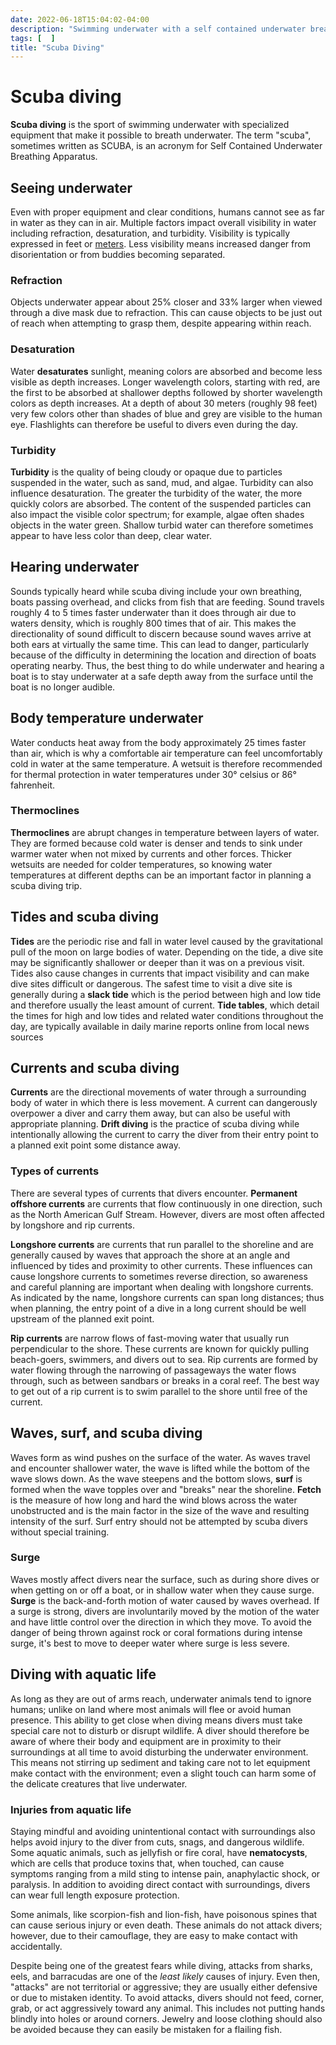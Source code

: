 ```yaml
---
date: 2022-06-18T15:04:02-04:00
description: "Swimming underwater with a self contained underwater breathing apparatus"
tags: [  ]
title: "Scuba Diving"
---
```


# Scuba diving

**Scuba diving** is the sport of swimming underwater with specialized equipment that make it possible to breath underwater. The term "scuba", sometimes written as SCUBA, is an acronym for Self Contained Underwater Breathing Apparatus.

## Seeing underwater

Even with proper equipment and clear conditions, humans cannot see as far in water as they can in air. Multiple factors impact overall visibility in water including refraction, desaturation, and turbidity. Visibility is typically expressed in feet or [meters](si-units.md). Less visibility means increased danger from disorientation or from buddies becoming separated.

### Refraction

Objects underwater appear about 25% closer and 33% larger when viewed through a dive mask due to refraction. This can cause objects to be just out of reach when attempting to grasp them, despite appearing within reach.

### Desaturation

Water **desaturates** sunlight, meaning colors are absorbed and become less visible as depth increases. Longer wavelength colors, starting with red, are the first to be absorbed at shallower depths followed by shorter wavelength colors as depth increases. At a depth of about 30 meters (roughly 98 feet) very few colors other than shades of blue and grey are visible to the human eye. Flashlights can therefore be useful to divers even during the day.

### Turbidity

**Turbidity** is the quality of being cloudy or opaque due to particles suspended in the water, such as sand, mud, and algae. Turbidity can also influence desaturation. The greater the turbidity of the water, the more quickly colors are absorbed. The content of the suspended particles can also impact the visible color spectrum; for example, algae often shades objects in the water green. Shallow turbid water can therefore sometimes appear to have less color than deep, clear water.

## Hearing underwater

Sounds typically heard while scuba diving include your own breathing, boats passing overhead, and clicks from fish that are feeding. Sound travels roughly 4 to 5 times faster underwater than it does through air due to waters density, which is roughly 800 times that of air. This makes the directionality of sound difficult to discern because sound waves arrive at both ears at virtually the same time. This can lead to danger, particularly because of the difficulty in determining the location and direction of boats operating nearby. Thus, the best thing to do while underwater and hearing a boat is to stay underwater at a safe depth away from the surface until the boat is no longer audible.

## Body temperature underwater

Water conducts heat away from the body approximately 25 times faster than air, which is why a comfortable air temperature can feel uncomfortably cold in water at the same temperature. A wetsuit is therefore recommended for thermal protection in water temperatures under 30° celsius or 86° fahrenheit.

### Thermoclines

**Thermoclines** are abrupt changes in temperature between layers of water. They are formed because cold water is denser and tends to sink under warmer water when not mixed by currents and other forces. Thicker wetsuits are needed for colder temperatures, so knowing water temperatures at different depths can be an important factor in planning a scuba diving trip.

## Tides and scuba diving

**Tides** are the periodic rise and fall in water level caused by the gravitational pull of the moon on large bodies of water. Depending on the tide, a dive site may be significantly shallower or deeper than it was on a previous visit. Tides also cause changes in currents that impact visibility and can make dive sites difficult or dangerous. The safest time to visit a dive site is generally during a **slack tide** which is the period between high and low tide and therefore usually the least amount of current. **Tide tables**, which detail the times for high and low tides and related water conditions throughout the day, are typically available in daily marine reports online from local news sources

## Currents and scuba diving

**Currents** are the directional movements of water through a surrounding body of water in which there is less movement. A current can dangerously overpower a diver and carry them away, but can also be useful with appropriate planning. **Drift diving** is the practice of scuba diving while intentionally allowing the current to carry the diver from their entry point to a planned exit point some distance away.

### Types of currents

There are several types of currents that divers encounter. **Permanent offshore currents** are currents that flow continuously in one direction, such as the North American Gulf Stream. However, divers are most often affected by longshore and rip currents.

**Longshore currents** are currents that run parallel to the shoreline and are generally caused by waves that approach the shore at an angle and influenced by tides and proximity to other currents. These influences can cause longshore currents to sometimes reverse direction, so awareness and careful planning are important when dealing with longshore currents. As indicated by the name, longshore currents can span long distances; thus when planning, the entry point of a dive in a long current should be well upstream of the planned exit point.

**Rip currents** are narrow flows of fast-moving water that usually run perpendicular to the shore. These currents are known for quickly pulling beach-goers, swimmers, and divers out to sea. Rip currents are formed by water flowing through the narrowing of passageways the water flows through, such as between sandbars or breaks in a coral reef. The best way to get out of a rip current is to swim parallel to the shore until free of the current.

## Waves, surf, and scuba diving

Waves form as wind pushes on the surface of the water. As waves travel and encounter shallower water, the wave is lifted while the bottom of the wave slows down. As the wave steepens and the bottom slows, **surf** is formed when the wave topples over and "breaks" near the shoreline. **Fetch** is the measure of how long and hard the wind blows across the water unobstructed and is the main factor in the size of the wave and resulting intensity of the surf. Surf entry should not be attempted by scuba divers without special training.

### Surge

Waves mostly affect divers near the surface, such as during shore dives or when getting on or off a boat, or in shallow water when they cause surge. **Surge** is the back-and-forth motion of water caused by waves overhead. If a surge is strong, divers are involuntarily moved by the motion of the water and have little control over the direction in which they move. To avoid the danger of being thrown against rock or coral formations during intense surge, it's best to move to deeper water where surge is less severe.

## Diving with aquatic life

As long as they are out of arms reach, underwater animals tend to ignore humans; unlike on land where most animals will flee or avoid human presence. This ability to get close when diving means divers must take special care not to disturb or disrupt wildlife. A diver should therefore be aware of where their body and equipment are in proximity to their surroundings at all time to avoid disturbing the underwater environment. This means not stirring up sediment and taking care not to let equipment make contact with the environment; even a slight touch can harm some of the delicate creatures that live underwater.

### Injuries from aquatic life

 Staying mindful and avoiding unintentional contact with surroundings also helps avoid injury to the diver from cuts, snags, and dangerous wildlife. Some aquatic animals, such as jellyfish or fire coral, have **nematocysts**, which are cells that produce toxins that, when touched, can cause symptoms ranging from a mild sting to intense pain, anaphylactic shock, or paralysis. In addition to avoiding direct contact with surroundings, divers can wear full length exposure protection.

Some animals, like scorpion-fish and lion-fish, have poisonous spines that can cause serious injury or even death. These animals do not attack divers; however, due to their camouflage, they are easy to make contact with accidentally.

Despite being one of the greatest fears while diving, attacks from sharks, eels, and barracudas are one of the _least likely_ causes of injury. Even then, "attacks" are not territorial or aggressive; they are usually either defensive or due to mistaken identity. To avoid attacks, divers should not feed, corner, grab, or act aggressively toward any animal. This includes not putting hands blindly into holes or around corners. Jewelry and loose clothing should also be avoided because they can easily be mistaken for a flailing fish.
